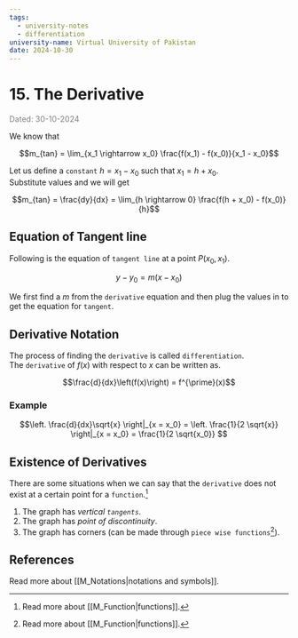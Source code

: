 ```yaml
---
tags:
  - university-notes
  - differentiation
university-name: Virtual University of Pakistan
date: 2024-10-30
---
```


# 15. The Derivative

<span style="color: gray;">Dated: 30-10-2024</span>

We know that  

$$m_{tan} = \lim_{x_1 \rightarrow x_0} \frac{f(x_1) - f(x_0)}{x_1 - x_0}$$

Let us define a `constant` $h = x_1 - x_0$ such that $x_1 = h + x_0$.  
Substitute values and we will get  

$$m_{tan} = \frac{dy}{dx} =  \lim_{h \rightarrow 0} \frac{f(h + x_0) - f(x_0)}{h}$$

## Equation of Tangent line

Following is the equation of `tangent line` at a point $P(x_0, x_1)$.

$$y - y_0 = m(x - x_0)$$

We first find a $m$ from the `derivative` equation and then plug the values in to get the equation for `tangent`.

## Derivative Notation

The process of finding the `derivative` is called `differentiation`.  
The `derivative` of $f(x)$ with respect to $x$ can be written as.  

$$\frac{d}{dx}\left(f(x)\right) = f^{\prime}(x)$$

### Example

$$\left. \frac{d}{dx}\sqrt{x} \right|_{x = x_0} = \left. \frac{1}{2 \sqrt{x}} \right|_{x = x_0} = \frac{1}{2 \sqrt{x_0}} $$

## Existence of Derivatives

There are some situations when we can say that the `derivative` does not exist at a certain point for a `function`.[^1]

1. The graph has _vertical `tangents`_.
2. The graph has _point of discontinuity_.
3. The graph has corners (can be made through `piece wise functions`[^1]).

## References

Read more about [[M_Notations|notations and symbols]].

[^1]: Read more about [[M_Function|functions]].